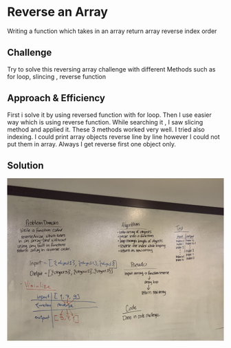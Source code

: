 # Reverse an Array
Writing a function which takes in an array return array reverse index order

## Challenge
Try to solve this reversing array challenge with different Methods such as for loop, slincing , reverse function 


## Approach & Efficiency
First i solve it by using reversed function with for loop.
Then I use easier way which is using reverse function.
While searching it , I saw slicing method and applied it.
These 3 methods worked very well.
I tried also indexing. I could print array objects reverse line by line however I could not put them in array. Always I get reverse first one object only. 

## Solution
![picture](./assets/array-reverse.jpeg)